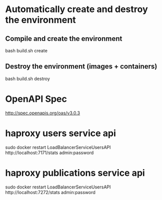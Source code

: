# Automatically create and destroy the environment

## Compile and create the environment
bash build.sh create

## Destroy the environment (images + containers)
bash build.sh destroy

# OpenAPI Spec
http://spec.openapis.org/oas/v3.0.3

# haproxy users service api
sudo docker restart LoadBalancerServiceUsersAPI
http://localhost:7171/stats
admin:password

# haproxy publications service api
sudo docker restart LoadBalancerServiceUsersAPI
http://localhost:7272/stats
admin:password
